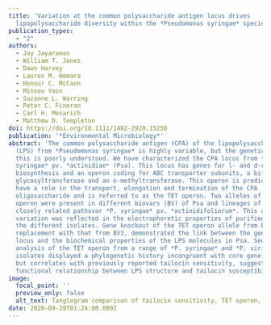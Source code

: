 ```yaml
---
title: 'Variation at the common polysaccharide antigen locus drives
  lipopolysaccharide diversity within the *Pseudomonas syringae* species complex'
publication_types:
  - "2"
authors:
  - Jay Jayaraman
  - William T. Jones
  - Dawn Harvey
  - Lauren M. Hemara
  - Honour C. McCann
  - Minsoo Yoon
  - Suzanne L. Warring
  - Peter C. Fineran
  - Carl H. Mesarich
  - Matthew D. Templeton
doi: https://doi.org/10.1111/1462-2920.15250
publication: '*Environmental Microbiology*'
abstract: 'The common polysaccharide antigen (CPA) of the lipopolysaccharide
  (LPS) from *Pseudomonas syringae* is highly variable, but the genetic basis for
  this is poorly understood. We have characterized the CPA locus from *P.
  syringae* pv. *actinidiae* (Psa). This locus has genes for l- and d-rhamnose
  biosynthesis and an operon coding for ABC transporter subunits, a bifunctional
  glycosyltransferase and an o-methyltransferase. This operon is predicted to
  have a role in the transport, elongation and termination of the CPA
  oligosaccharide and is referred to as the TET operon. Two alleles of the TET
  operon were present in different biovars (BV) of Psa and lineages of the
  closely related pathovar *P. syringae* pv. *actinidifoliorum*. This allelic
  variation was reflected in the electrophoretic properties of purified LPS from
  the different isolates. Gene knockout of the TET operon allele from BV1 and
  replacement with that from BV3, demonstrated the link between the genetic
  locus and the biochemical properties of the LPS molecules in Psa. Sequence
  analysis of the TET operon from a range of *P. syringae* and *P. viridiflava*
  isolates displayed a phylogenetic history incongruent with core gene phylogeny
  but correlates with previously reported tailocin sensitivity, suggesting a
  functional relationship between LPS structure and tailocin susceptibility.'
image:
  focal_point: ''
  preview_only: false
  alt_text: Tanglegram comparison of tailocin sensitivity, TET operon, and core gene MLST phylogenies.
date: 2020-09-28T01:24:00.000Z
---
```

